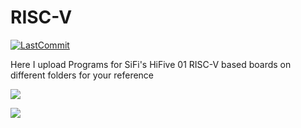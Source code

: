 # RISC-V

[![LastCommit](https://img.shields.io/github/last-commit/balaji303/Data.svg?style=social)](https://github.com/balaji303/RISC-V/commits/master)

Here I upload Programs for SiFi's HiFive 01 RISC-V based boards on different folders for your reference

[![](https://badges.greenkeeper.io/nRFCloud/aws-lambda-logging.svg)](https://greenkeeper.io/)


<a href="https://opencollective.com/shields#backers" target="_blank"><img src="https://opencollective.com/shields/backers.svg?width=890"></a>
